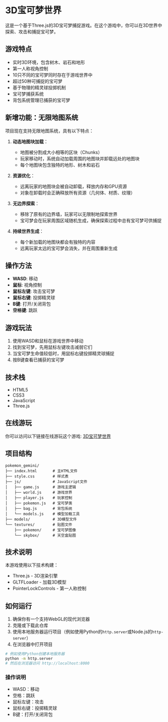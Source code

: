 # 3D宝可梦世界

这是一个基于Three.js的3D宝可梦捕捉游戏。在这个游戏中，你可以在3D世界中探索、攻击和捕捉宝可梦。

## 游戏特点

- 实时3D环境，包含树木、岩石和地形
- 第一人称视角控制
- 10只不同的宝可梦同时存在于游戏世界中
- 超过50种可捕捉的宝可梦
- 基于物理的精灵球投掷机制
- 宝可梦捕获系统
- 背包系统管理已捕获的宝可梦

## 新增功能：无限地图系统

项目现在支持无限地图系统，具有以下特点：

1. **动态地图块加载**：
   - 地图被分割成大小相等的区块（Chunks）
   - 玩家移动时，系统自动加载周围的地图块并卸载远处的地图块
   - 每个地图块包含独特的地形、树木和岩石

2. **资源优化**：
   - 远离玩家的地图块会被自动卸载，释放内存和GPU资源
   - 对象在卸载时会正确释放所有资源（几何体、材质、纹理）

3. **无边界探索**：
   - 移除了原有的边界墙，玩家可以无限制地探索世界
   - 宝可梦会在玩家周围区域随机生成，确保探索过程中总有宝可梦可供捕捉

4. **持续世界生成**：
   - 每个新加载的地图块都会有独特的内容
   - 远离玩家太远的宝可梦会消失，并在周围重新生成

## 操作方法

- **WASD**: 移动
- **鼠标**: 视角控制
- **鼠标左键**: 攻击宝可梦
- **鼠标右键**: 投掷精灵球
- **B键**: 打开/关闭背包
- **空格键**: 跳跃

## 游戏玩法

1. 使用WASD和鼠标在游戏世界中移动
2. 找到宝可梦，先用鼠标左键攻击减弱它们
3. 当宝可梦生命值较低时，用鼠标右键投掷精灵球捕捉
4. 按B键查看已捕获的宝可梦

## 技术栈

- HTML5
- CSS3
- JavaScript
- Three.js

## 在线游玩

你可以访问以下链接在线游玩这个游戏:
[3D宝可梦世界](https://yoyoka123.github.io/pokemon_gemini/)

## 项目结构

```
pokemon_gemini/
├── index.html       # 主HTML文件
├── style.css        # 样式表
├── js/              # JavaScript文件
│   ├── game.js      # 游戏主逻辑
│   ├── world.js     # 游戏世界
│   ├── player.js    # 玩家控制
│   ├── pokemon.js   # 宝可梦类
│   ├── bag.js       # 背包系统
│   └── models.js    # 模型加载工具
├── models/          # 3D模型文件
└── textures/        # 贴图文件
    ├── pokemon/     # 宝可梦图像
    └── skybox/      # 天空盒贴图
```

## 技术说明

本游戏使用以下技术构建：

- Three.js - 3D渲染引擎
- GLTFLoader - 加载3D模型
- PointerLockControls - 第一人称控制

## 如何运行

1. 确保你有一个支持WebGL的现代浏览器
2. 克隆或下载此仓库
3. 使用本地服务器运行项目（例如使用Python的`http.server`或Node.js的`http-server`）
4. 在浏览器中打开项目

```bash
# 例如使用Python创建本地服务器
python -m http.server
# 然后在浏览器访问 http://localhost:8000
```

### 操作说明

- WASD：移动
- 空格：跳跃
- 鼠标左键：攻击
- 鼠标右键：投掷精灵球
- B键：打开/关闭背包
